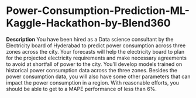# Power-Consumption-Prediction-ML-Kaggle-Hackathon-by-Blend360
**Description**
You have been hired as a Data science consultant by the Electricity board of Hyderabad to predict power consumption across three zones across the city. Your forecasts will help the electricity board to plan for the projected electricity requirements and make necessary agreements to avoid at shortfall of power to the city. You’ll develop models trained on historical power consumption data across the three zones. Besides the power consumption data, you will also have some other parameters that can impact the power consumption in a region. With reasonable efforts, you should be able to get to a MAPE performance of less than 6%.
